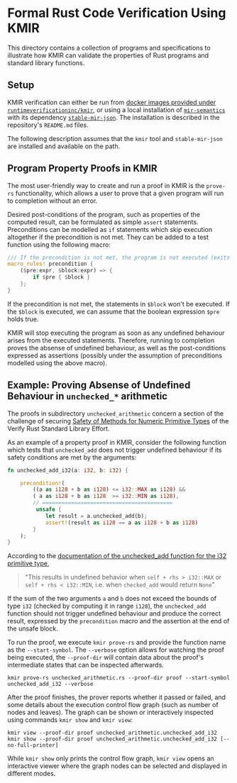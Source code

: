 # Formal Rust Code Verification Using KMIR

This directory contains a collection of programs and specifications to
illustrate how KMIR can validate the properties of Rust programs and
standard library functions.


## Setup

KMIR verification can either be run from [docker images provided under
`runtimeverificationinc/kmir`](https://hub.docker.com/r/runtimeverificationinc/kmir),
or using a local installation of
[`mir-semantics`](https://github.com/runtimeverification/mir-semantics/)
with its dependency
[`stable-mir-json`](https://github.com/runtimeverification/stable-mir-json). The
installation is described in the repository's `README.md` files.

The following description assumes that the `kmir` tool and `stable-mir-json` are
installed and available on the path. 

## Program Property Proofs in KMIR 

The most user-friendly way to create and run a proof in KMIR is the `prove-rs`
functionality, which allows a user to prove that a given program will
run to completion without an error.

Desired post-conditions of the program, such as properties of the computed result,
can be formulated as simple `assert` statements. Preconditions can be modelled
as `if` statements which skip execution altogether if the precondition is not met.
They can be added to a test function using the following macro:

```Rust
/// If the precondition is not met, the program is not executed (exits cleanly, ex falso quodlibet)
macro_rules! precondition {
    ($pre:expr, $block:expr) => {
        if $pre { $block }
    };
}
```
If the precondition is not met, the statements in `$block` won't be executed. If
the `$block` is executed, we can assume that the boolean expression `$pre` holds
true.

KMIR will stop executing the program as soon as any undefined behaviour arises
from the executed statements. Therefore, running to completion proves the absense
of undefined behaviour, as well as the post-conditions expressed as assertions
(possibly under the assumption of preconditions modelled using the above macro).

## Example: Proving Absense of Undefined Behaviour in `unchecked_*` arithmetic

The proofs in subdirectory `unchecked_arithmetic` concern a section of
the challenge of securing [Safety of Methods for Numeric Primitive
Types](https://model-checking.github.io/verify-rust-std/challenges/0011-floats-ints.html#challenge-11-safety-of-methods-for-numeric-primitive-types)
of the Verify Rust Standard Library Effort.


As an example of a property proof in KMIR, consider the following function which
tests that `unchecked_add` does not trigger undefined behaviour if its safety
conditions are met by the arguments:

```Rust
fn unchecked_add_i32(a: i32, b: i32) {

    precondition!(
        ((a as i128 + b as i128) <= i32::MAX as i128) &&
        ( a as i128 + b as i128  >= i32::MIN as i128),
        // =========================================
         unsafe {
            let result = a.unchecked_add(b);
            assert!(result as i128 == a as i128 + b as i128)
        }
    );
}
```

According to the [documentation of the unchecked_add function for the i32 primitive
type](https://doc.rust-lang.org/std/primitive.i32.html#method.unchecked_add),

> "This results in undefined behavior when `self + rhs > i32::MAX` or
> `self + rhs < i32::MIN`, i.e. when `checked_add` would return `None`"


If the sum of the two arguments `a` and `b` does not exceed the bounds of type `i32`
(checked by computing it in range `i128`), the `unchecked_add` function should
not trigger undefined behaviour and produce the correct result, expressed by the
`precondition` macro and the assertion at the end of the unsafe block.

To run the proof, we execute `kmir prove-rs` and provide the function name as
the `--start-symbol`. The `--verbose` option allows for watching the proof being
executed, the `--proof-dir` will contain data about the proof's intermediate states
that can be inspected afterwards.

```shell
kmir prove-rs unchecked_arithmetic.rs --proof-dir proof --start-symbol unchecked_add_i32 --verbose
```

After the proof finishes, the prover reports whether it passed or failed, and some
details about the execution control flow graph (such as number of nodes and leaves).
The graph can be shown or interactively inspected using commands `kmir show` and `kmir view`:

```shell
kmir view --proof-dir proof unchecked_arithmetic.unchecked_add_i32
kmir show --proof-dir proof unchecked_arithmetic.unchecked_add_i32 [--no-full-printer]
```

While `kmir show` only prints the control flow graph, `kmir view` opens an interactive
viewer where the graph nodes can be selected and displayed in different modes.
